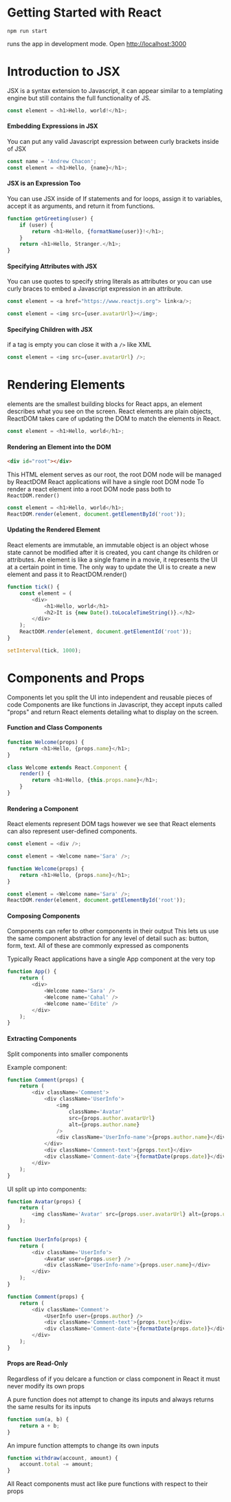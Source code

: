 # Getting Started with React

`npm run start`

runs the app in development mode.
Open [http://localhost:3000](http:localhost:3000)

# Introduction to JSX

JSX is a syntax extension to Javascript, it can appear similar to a templating engine but still contains the full functionality of JS.

```js
const element = <h1>Hello, world!</h1>;
```

#### Embedding Expressions in JSX

You can put any valid Javascript expression between curly brackets inside of JSX

```js
const name = 'Andrew Chacon';
const element = <h1>Hello, {name}</h1>;
```

#### JSX is an Expression Too

You can use JSX inside of If statements and for loops, assign it to variables, accept it as arguments, and return it from functions.

```js
function getGreeting(user) {
	if (user) {
		return <h1>Hello, {formatName(user)}!</h1>;
	}
	return <h1>Hello, Stranger.</h1>;
}
```

#### Specifying Attributes with JSX

You can use quotes to specify string literals as attributes or you can use curly braces to embed a Javascript expression in an attribute.

```js
const element = <a href="https://www.reactjs.org"> link<a/>;
```

```js
const element = <img src={user.avatarUrl}></img>;
```

#### Specifying Children with JSX

if a tag is empty you can close it with a `/>` like XML

```js
const element = <img src={user.avatarUrl} />;
```

# Rendering Elements

elements are the smallest building blocks for React apps, an element describes what you see on the screen.
React elements are plain objects, ReactDOM takes care of updating the DOM to match the elements in React.

```js
const element = <h1>Hello, world</h1>;
```

#### Rendering an Element into the DOM

```html
<div id="root"></div>
```

This HTML element serves as our root, the root DOM node will be managed by ReactDOM
React applications will have a single root DOM node
To render a react element into a root DOM node pass both to `ReactDOM.render()`

```js
const element = <h1>Hello, world</h1>;
ReactDOM.render(element, document.getElementById('root'));
```

#### Updating the Rendered Element

React elements are immutable, an immutable object is an object whose state cannot be modified after it is created, you cant change its children or attributes.
An element is like a single frame in a movie, it represents the UI at a certain point in time.
The only way to update the UI is to create a new element and pass it to ReactDOM.render()

```js
function tick() {
	const element = (
		<div>
			<h1>Hello, world</h1>
			<h2>It is {new Date().toLocaleTimeString()}.</h2>
		</div>
	);
	ReactDOM.render(element, document.getElementId('root'));
}

setInterval(tick, 1000);
```

# Components and Props

Components let you split the UI into independent and reusable pieces of code
Components are like functions in Javascript, they accept inputs called "props" and return React elements detailing what to display on the screen.

#### Function and Class Components

```js
function Welcome(props) {
	return <h1>Hello, {props.name}</h1>;
}
```

```js
class Welcome extends React.Component {
	render() {
		return <h1>Hello, {this.props.name}</h1>;
	}
}
```

#### Rendering a Component

React elements represent DOM tags however we see that React elements can also represent user-defined components.

```js
const element = <div />;
```

```js
const element = <Welcome name='Sara' />;
```

```js
function Welcome(props) {
	return <h1>Hello, {props.name}</h1>;
}

const element = <Welcome name='Sara' />;
ReactDOM.render(element, document.getElementById('root'));
```

#### Composing Components

Components can refer to other components in their output
This lets us use the same component abstraction for any level of detail such as: button, form, text.
All of these are commonly expressed as components

Typically React applications have a single App component at the very top

```js
function App() {
	return (
		<div>
			<Welcome name='Sara' />
			<Welcome name='Cahal' />
			<Welcome name='Edite' />
		</div>
	);
}
```

#### Extracting Components

Split components into smaller components

Example component:

```js
function Comment(props) {
	return (
		<div className='Comment'>
			<div className='UserInfo'>
				<img
					className='Avatar'
					src={props.author.avatarUrl}
					alt={props.author.name}
				/>
				<div className='UserInfo-name'>{props.author.name}</div>
			</div>
			<div className='Comment-text'>{props.text}</div>
			<div className='Comment-date'>{formatDate(props.date)}</div>
		</div>
	);
}
```

UI split up into components:

```js
function Avatar(props) {
	return (
		<img className='Avatar' src={props.user.avatarUrl} alt={props.user.name} />
	);
}

function UserInfo(props) {
	return (
		<div className='UserInfo'>
			<Avatar user={props.user} />
			<div className='UserInfo-name'>{props.user.name}</div>
		</div>
	);
}

function Comment(props) {
	return (
		<div className='Comment'>
			<UserInfo user={props.author} />
			<div className='Comment-text'>{props.text}</div>
			<div className='Comment-date'>{formatDate(props.date)}</div>
		</div>
	);
}
```

#### Props are Read-Only

Regardless of if you delcare a function or class component in React it must never modify its own props

A pure function does not attempt to change its inputs and always returns the same results for its inputs

```js
function sum(a, b) {
	return a + b;
}
```

An impure function attempts to change its own inputs

```js
function withdraw(account, amount) {
	account.total -= amount;
}
```

All React components must act like pure functions with respect to their props

